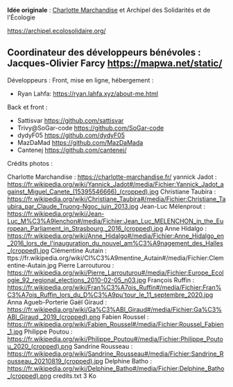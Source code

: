 **Idée originale** : [Charlotte Marchandise](https://charlotte-marchandise.fr) et Archipel des Solidarités et de l'Écologie

https://archipel.ecolosolidaire.org/

## Coordinateur des développeurs bénévoles : Jacques-Olivier Farcy <https://mapwa.net/static/>

Développeurs :
Front, mise en ligne, hébergement :

* Ryan Lahfa: <https://ryan.lahfa.xyz/about-me.html>


Back et front :

* Sattisvar <https://github.com/sattisvar>
* Trivy@SoGar-code <https://github.com/SoGar-code>
* dydyF05 <https://github.com/dydyF05>
* MazDaMad <https://github.com/MazDaMada>
* Cantenej <https://github.com/cantenej/>

Crédits photos : 

Charlotte Marchandise : https://charlotte-marchandise.fr/
yannick Jadot : https://fr.wikipedia.org/wiki/Yannick_Jadot#/media/Fichier:Yannick_Jadot_against_Miguel_Canete_(15395546666)_(cropped).jpg
Christiane Taubira : https://fr.wikipedia.org/wiki/Christiane_Taubira#/media/Fichier:Christiane_Taubira_par_Claude_Truong-Ngoc_juin_2013.jpg
Jean-Luc Mélenprout : https://fr.wikipedia.org/wiki/Jean-Luc_M%C3%A9lenchon#/media/Fichier:Jean_Luc_MELENCHON_in_the_European_Parliament_in_Strasbourg,_2016_(cropped).jpg
Anne Hidalgo : https://fr.wikipedia.org/wiki/Anne_Hidalgo#/media/Fichier:Anne_Hidalgo_en_2016_lors_de_l'inauguration_du_nouvel_am%C3%A9nagement_des_Halles_(cropped).jpg
Clémentine Autain : ttps://fr.wikipedia.org/wiki/Cl%C3%A9mentine_Autain#/media/Fichier:Clementine-Autain.jpg
Pierre Larrouturou : https://fr.wikipedia.org/wiki/Pierre_Larrouturou#/media/Fichier:Europe_Ecologie_92_regional_elections_2010-02-05_n03.jpg
François Ruffin : https://fr.wikipedia.org/wiki/Fran%C3%A7ois_Ruffin#/media/Fichier:Fran%C3%A7ois_Ruffin_lors_du_D%C3%A9pu'tour_le_11_septembre_2020.jpg
Anna Agueb-Porterie
Gaël Giraud : https://fr.wikipedia.org/wiki/Ga%C3%ABl_Giraud#/media/Fichier:Ga%C3%ABl_Giraud,_2019_(cropped).png
Fabien Roussel : https://fr.wikipedia.org/wiki/Fabien_Roussel#/media/Fichier:Roussel_Fabien_1.jpg
Philippe Poutou : https://fr.wikipedia.org/wiki/Philippe_Poutou#/media/Fichier:Philippe_Poutou_2020_(cropped).png
Sandrine Rousseau : https://fr.wikipedia.org/wiki/Sandrine_Rousseau#/media/Fichier:Sandrine_Rousseau_20210819_(cropped).jpg
Delphine Batho : https://fr.wikipedia.org/wiki/Delphine_Batho#/media/Fichier:Delphine_Batho_(cropped).png
credits.txt
3 Ko
